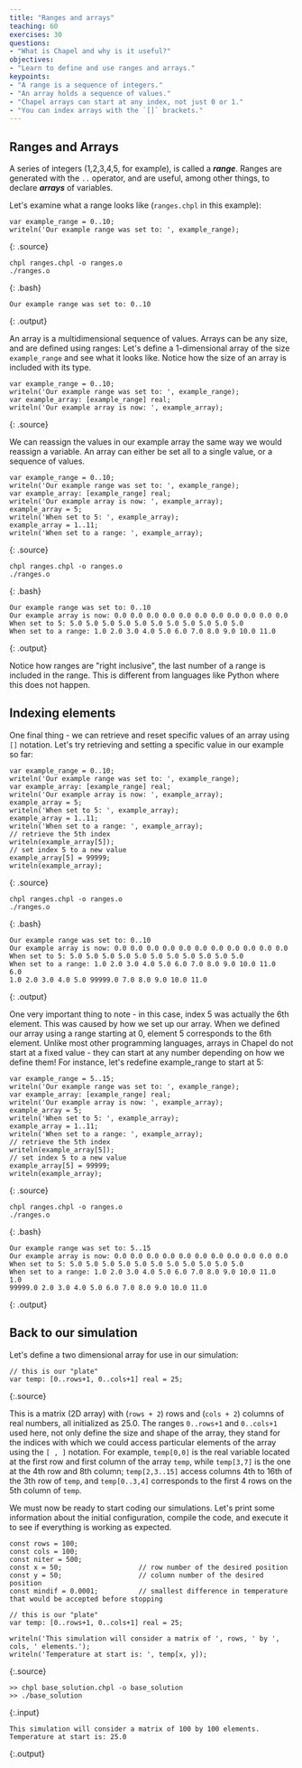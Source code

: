 ```yaml
---
title: "Ranges and arrays"
teaching: 60
exercises: 30
questions:
- "What is Chapel and why is it useful?"
objectives:
- "Learn to define and use ranges and arrays."
keypoints:
- "A range is a sequence of integers."
- "An array holds a sequence of values."
- "Chapel arrays can start at any index, not just 0 or 1."
- "You can index arrays with the `[]` brackets."
---
```


## Ranges and Arrays

A series of integers (1,2,3,4,5, for example), is called a **_range_**. 
Ranges are generated with the `..` operator, and are useful, among other things, to declare **_arrays_** of variables.

Let's examine what a range looks like (`ranges.chpl` in this example):

```
var example_range = 0..10;
writeln('Our example range was set to: ', example_range);
```
{: .source}
```
chpl ranges.chpl -o ranges.o
./ranges.o
```
{: .bash}
```
Our example range was set to: 0..10
```
{: .output}

An array is a multidimensional sequence of values. 
Arrays can be any size, and are defined using ranges:
Let's define a 1-dimensional array of the size `example_range` and see what it looks like.
Notice how the size of an array is included with its type.

```
var example_range = 0..10;
writeln('Our example range was set to: ', example_range);
var example_array: [example_range] real;
writeln('Our example array is now: ', example_array);
```
{: .source}

We can reassign the values in our example array the same way we would reassign a variable.
An array can either be set all to a single value, or a sequence of values.

```
var example_range = 0..10;
writeln('Our example range was set to: ', example_range);
var example_array: [example_range] real;
writeln('Our example array is now: ', example_array);
example_array = 5;
writeln('When set to 5: ', example_array);
example_array = 1..11;
writeln('When set to a range: ', example_array);
```
{: .source}
```
chpl ranges.chpl -o ranges.o
./ranges.o
```
{: .bash}
```
Our example range was set to: 0..10
Our example array is now: 0.0 0.0 0.0 0.0 0.0 0.0 0.0 0.0 0.0 0.0 0.0
When set to 5: 5.0 5.0 5.0 5.0 5.0 5.0 5.0 5.0 5.0 5.0 5.0
When set to a range: 1.0 2.0 3.0 4.0 5.0 6.0 7.0 8.0 9.0 10.0 11.0
```
{: .output}

Notice how ranges are "right inclusive", the last number of a range is included in the range. 
This is different from languages like Python where this does not happen.

## Indexing elements

One final thing - we can retrieve and reset specific values of an array using `[]` notation.
Let's try retrieving and setting a specific value in our example so far:

```
var example_range = 0..10;
writeln('Our example range was set to: ', example_range);
var example_array: [example_range] real;
writeln('Our example array is now: ', example_array);
example_array = 5;
writeln('When set to 5: ', example_array);
example_array = 1..11;
writeln('When set to a range: ', example_array);
// retrieve the 5th index
writeln(example_array[5]);
// set index 5 to a new value
example_array[5] = 99999;
writeln(example_array);
```
{: .source}
```
chpl ranges.chpl -o ranges.o
./ranges.o
```
{: .bash}
```
Our example range was set to: 0..10
Our example array is now: 0.0 0.0 0.0 0.0 0.0 0.0 0.0 0.0 0.0 0.0 0.0
When set to 5: 5.0 5.0 5.0 5.0 5.0 5.0 5.0 5.0 5.0 5.0 5.0
When set to a range: 1.0 2.0 3.0 4.0 5.0 6.0 7.0 8.0 9.0 10.0 11.0
6.0
1.0 2.0 3.0 4.0 5.0 99999.0 7.0 8.0 9.0 10.0 11.0
```
{: .output}

One very important thing to note - in this case, index 5 was actually the 6th element.
This was caused by how we set up our array. 
When we defined our array using a range starting at 0, element 5 corresponds to the 6th element.
Unlike most other programming languages, arrays in Chapel do not start at a fixed value - 
they can start at any number depending on how we define them!
For instance, let's redefine example_range to start at 5:

```
var example_range = 5..15;
writeln('Our example range was set to: ', example_range);
var example_array: [example_range] real;
writeln('Our example array is now: ', example_array);
example_array = 5;
writeln('When set to 5: ', example_array);
example_array = 1..11;
writeln('When set to a range: ', example_array);
// retrieve the 5th index
writeln(example_array[5]);
// set index 5 to a new value
example_array[5] = 99999;
writeln(example_array);
```
{: .source}
```
chpl ranges.chpl -o ranges.o
./ranges.o
```
{: .bash}
```
Our example range was set to: 5..15
Our example array is now: 0.0 0.0 0.0 0.0 0.0 0.0 0.0 0.0 0.0 0.0 0.0
When set to 5: 5.0 5.0 5.0 5.0 5.0 5.0 5.0 5.0 5.0 5.0 5.0
When set to a range: 1.0 2.0 3.0 4.0 5.0 6.0 7.0 8.0 9.0 10.0 11.0
1.0
99999.0 2.0 3.0 4.0 5.0 6.0 7.0 8.0 9.0 10.0 11.0
```
{: .output}

## Back to our simulation

Let's define a two dimensional array for use in our simulation:

~~~
// this is our "plate"
var temp: [0..rows+1, 0..cols+1] real = 25;
~~~
{:.source}

This is a matrix (2D array) with (`rows + 2`) rows and (`cols + 2`) columns of real numbers, all initialized as 25.0. The ranges `0..rows+1` and `0..cols+1` used here, not only define the size and shape of the array, they stand for the indices with which we could access particular elements of the array using the `[ , ]` notation. For example, `temp[0,0]` is the real variable located at the first row and first column of the array `temp`, while `temp[3,7]` is the one at the 4th row and 8th column; `temp[2,3..15]` access columns 4th to 16th of the 3th row of `temp`, and `temp[0..3,4]` corresponds to the first 4 rows on the 5th column of `temp`.

We must now be ready to start coding our simulations. Let's print some information about the initial configuration, compile the code, and execute it to see if everything is working as expected.

~~~
const rows = 100;
const cols = 100;
const niter = 500;
const x = 50;                   // row number of the desired position
const y = 50;                   // column number of the desired position
const mindif = 0.0001;          // smallest difference in temperature that would be accepted before stopping

// this is our "plate"
var temp: [0..rows+1, 0..cols+1] real = 25;

writeln('This simulation will consider a matrix of ', rows, ' by ', cols, ' elements.');
writeln('Temperature at start is: ', temp[x, y]);
~~~
{:.source}
~~~
>> chpl base_solution.chpl -o base_solution
>> ./base_solution
~~~
{:.input}
~~~
This simulation will consider a matrix of 100 by 100 elements.
Temperature at start is: 25.0
~~~
{:.output}

